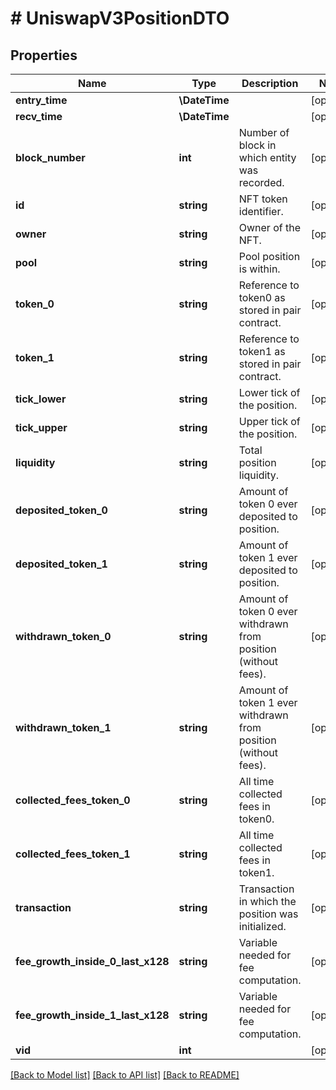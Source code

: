 # # UniswapV3PositionDTO

## Properties

Name | Type | Description | Notes
------------ | ------------- | ------------- | -------------
**entry_time** | **\DateTime** |  | [optional]
**recv_time** | **\DateTime** |  | [optional]
**block_number** | **int** | Number of block in which entity was recorded. | [optional]
**id** | **string** | NFT token identifier. | [optional]
**owner** | **string** | Owner of the NFT. | [optional]
**pool** | **string** | Pool position is within. | [optional]
**token_0** | **string** | Reference to token0 as stored in pair contract. | [optional]
**token_1** | **string** | Reference to token1 as stored in pair contract. | [optional]
**tick_lower** | **string** | Lower tick of the position. | [optional]
**tick_upper** | **string** | Upper tick of the position. | [optional]
**liquidity** | **string** | Total position liquidity. | [optional]
**deposited_token_0** | **string** | Amount of token 0 ever deposited to position. | [optional]
**deposited_token_1** | **string** | Amount of token 1 ever deposited to position. | [optional]
**withdrawn_token_0** | **string** | Amount of token 0 ever withdrawn from position (without fees). | [optional]
**withdrawn_token_1** | **string** | Amount of token 1 ever withdrawn from position (without fees). | [optional]
**collected_fees_token_0** | **string** | All time collected fees in token0. | [optional]
**collected_fees_token_1** | **string** | All time collected fees in token1. | [optional]
**transaction** | **string** | Transaction in which the position was initialized. | [optional]
**fee_growth_inside_0_last_x128** | **string** | Variable needed for fee computation. | [optional]
**fee_growth_inside_1_last_x128** | **string** | Variable needed for fee computation. | [optional]
**vid** | **int** |  | [optional]

[[Back to Model list]](../../README.md#models) [[Back to API list]](../../README.md#endpoints) [[Back to README]](../../README.md)
